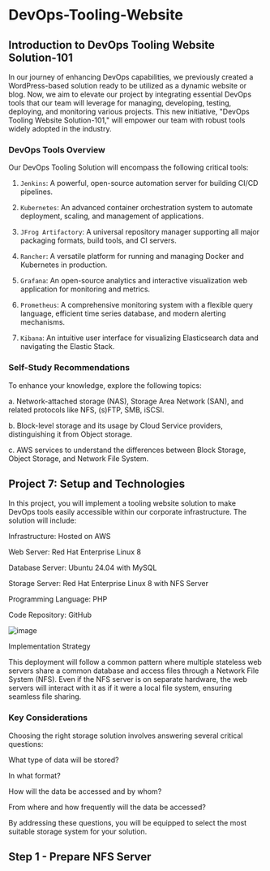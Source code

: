 # DevOps-Tooling-Website

## Introduction to DevOps Tooling Website Solution-101
In our journey of enhancing DevOps capabilities, we previously created a WordPress-based solution ready to be utilized as a dynamic website or blog. Now, we aim to elevate our project by integrating essential DevOps tools that our team will leverage for managing, developing, testing, deploying, and monitoring various projects. This new initiative, "DevOps Tooling Website Solution-101," will empower our team with robust tools widely adopted in the industry.

### DevOps Tools Overview
Our DevOps Tooling Solution will encompass the following critical tools:

1. `Jenkins`: A powerful, open-source automation server for building CI/CD pipelines.

2. `Kubernetes`: An advanced container orchestration system to automate deployment, scaling, and management of applications.
3. `JFrog Artifactory`: A universal repository manager supporting all major packaging formats, build tools, and CI servers.
4. `Rancher`: A versatile platform for running and managing Docker and Kubernetes in production.
5. `Grafana`: An open-source analytics and interactive visualization web application for monitoring and metrics.
6. `Prometheus`: A comprehensive monitoring system with a flexible query language, efficient time series database, and modern alerting mechanisms.
7. `Kibana`: An intuitive user interface for visualizing Elasticsearch data and navigating the Elastic Stack.


### Self-Study Recommendations
To enhance your knowledge, explore the following topics:

a. Network-attached storage (NAS),  Storage Area Network (SAN), and related protocols like NFS, (s)FTP, SMB, iSCSI.

b. Block-level storage and its usage by Cloud Service providers, distinguishing it from Object storage.

c. AWS services to understand the differences between Block Storage, Object Storage, and Network File System.

## Project 7: Setup and Technologies
In this project, you will implement a tooling website solution to make DevOps tools easily accessible within our corporate infrastructure. The solution will include:

Infrastructure: Hosted on AWS

Web Server: Red Hat Enterprise Linux 8

Database Server: Ubuntu 24.04 with MySQL

Storage Server: Red Hat Enterprise Linux 8 with NFS Server

Programming Language: PHP

Code Repository: GitHub

![image](https://github.com/user-attachments/assets/b13f8152-31be-4fe5-b9de-35c67b7ad195)


Implementation Strategy

This deployment will follow a common pattern where multiple stateless web servers share a common database and access files through a Network File System (NFS). Even if the NFS server is on separate hardware, the web servers will interact with it as if it were a local file system, ensuring seamless file sharing.

### Key Considerations
Choosing the right storage solution involves answering several critical questions:

What type of data will be stored?

In what format?

How will the data be accessed and by whom?

From where and how frequently will the data be accessed?

By addressing these questions, you will be equipped to select the most suitable storage system for your solution.

## Step 1 - Prepare NFS Server


